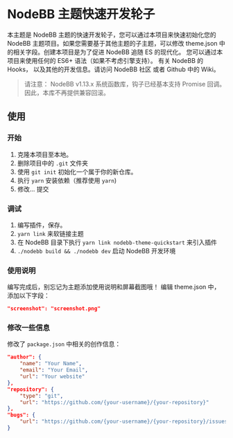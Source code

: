 # NodeBB 主题快速开发轮子

本主题是 NodeBB 主题的快速开发轮子，您可以通过本项目来快速初始化您的 NodeBB 主题项目。如果您需要基于其他主题的子主题，可以修改 theme.json 中的相关字段。创建本项目是为了促进 NodeBB 追随 ES 的现代化。
您可以通过本项目来使用任何的 ES6+ 语法（如果不考虑引擎支持）。
有关 NodeBB 的 Hooks， 以及其他的开发信息。请访问 NodeBB 社区 或者 Github 中的 Wiki。

> 请注意： NodeBB v1.13.x 系统函数库，钩子已经基本支持 Promise 回调。 因此，本库不再提供兼容回滚。

## 使用

### 开始

1. 克隆本项目至本地。
2. 删除项目中的 `.git` 文件夹
3. 使用 `git init` 初始化一个属于你的新仓库。
4. 执行 `yarn` 安装依赖（推荐使用 `yarn`)
5. 修改... 提交

### 调试

1. 编写插件，保存。
2. `yarn link` 来软链接主题
3. 在 NodeBB 目录下执行 `yarn link nodebb-theme-quickstart` 来引入插件
4. `./nodebb build && ./nodebb dev` 启动 NodeBB 开发环境

### 使用说明

编写完成后，别忘记为主题添加使用说明和屏幕截图哦！
编辑 theme.json 中，添加以下字段：

``` json
"screenshot": "screenshot.png"
```

### 修改一些信息

修改了 `package.json` 中相关的创作信息：

``` json
"author": {
    "name": "Your Name",
    "email": "Your Email",
    "url": "Your website"
},
"repository": {
    "type": "git",
    "url": "https://github.com/{your-username}/{your-repository}"
},
"bugs": {
    "url": "https://github.com/{your-username}/{your-repository}/issues"
}
```
